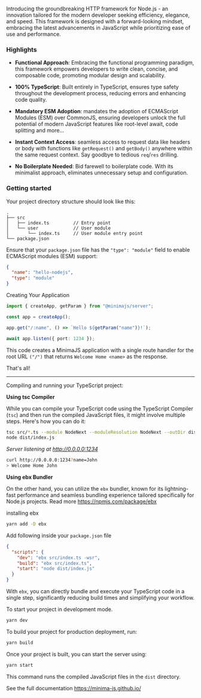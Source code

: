Introducing the groundbreaking HTTP framework for Node.js - an innovation tailored for the modern developer seeking efficiency, elegance, and speed. This framework is designed with a forward-looking mindset, embracing the latest advancements in JavaScript while prioritizing ease of use and performance.

### Highlights

- **Functional Approach**: Embracing the functional programming paradigm, this framework empowers developers to write clean, concise, and composable code, promoting modular design and scalability.

- **100% TypeScript**: Built entirely in TypeScript, ensures type safety throughout the development process, reducing errors and enhancing code quality.

- **Mandatory ESM Adoption**: mandates the adoption of ECMAScript Modules (ESM) over CommonJS, ensuring developers unlock the full potential of modern JavaScript features like root-level await, code splitting and more...

- **Instant Context Access**: seamless access to request data like headers or body with functions like `getRequest()` and `getBody()` anywhere within the same request context. Say goodbye to tedious `req`/`res` drilling.

- **No Boilerplate Needed**: Bid farewell to boilerplate code. With its minimalist approach, eliminates unnecessary setup and configuration.

### Getting started

Your project directory structure should look like this:

```
.
├── src
│   ├── index.ts         // Entry point
│   └── user             // User module
│       └── index.ts     // User module entry point
└── package.json
```

Ensure that your `package.json` file has the `"type": "module"` field to enable ECMAScript modules (ESM) support:

```json
{
  "name": "hello-nodejs",
  "type": "module"
}
```

Creating Your Application

```typescript title="src/index.ts"
import { createApp, getParam } from "@minimajs/server";

const app = createApp();

app.get("/:name", () => `Hello ${getParam("name")}!`);

await app.listen({ port: 1234 });
```

This code creates a MinimaJS application with a single route handler for the root URL `("/")` that returns `Welcome Home <name>` as the response.

That's all!

---

Compiling and running your TypeScript project:

**Using tsc Compiler**

While you can compile your TypeScript code using the TypeScript Compiler (`tsc`) and then run the compiled JavaScript files, it might involve multiple steps. Here's how you can do it:

```bash
tsc src/*.ts --module NodeNext --moduleResolution NodeNext --outDir dist
node dist/index.js
```

_Server listening at http://0.0.0.0:1234_

```bash
curl http://0.0.0.0:1234?name=John
> Welcome Home John
```

**Using ebx Bundler**

On the other hand, you can utilize the `ebx` bundler, known for its lightning-fast performance and seamless bundling experience tailored specifically for Node.js projects.
Read more https://npmjs.com/package/ebx

installing ebx

```bash
yarn add -D ebx
```

Add following inside your `package.json` file

```json title="package.json"
{
  "scripts": {
    "dev": "ebx src/index.ts -wsr",
    "build": "ebx src/index.ts",
    "start": "node dist/index.js"
  }
}
```

With `ebx`, you can directly bundle and execute your TypeScript code in a single step, significantly reducing build times and simplifying your workflow.

To start your project in development mode.

```bash
yarn dev
```

To build your project for production deployment, run:

```bash
yarn build
```

Once your project is built, you can start the server using:

```bash
yarn start
```

This command runs the compiled JavaScript files in the `dist` directory.

See the full documentation https://minima-js.github.io/

